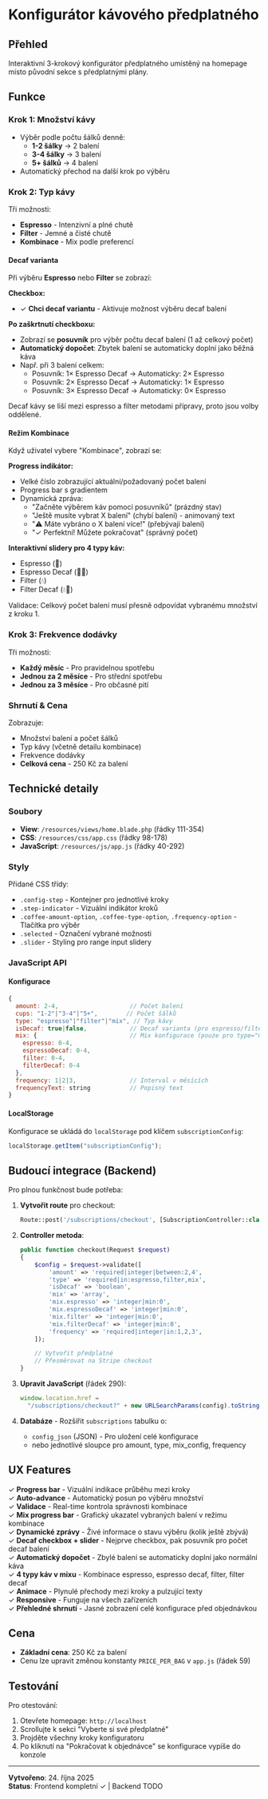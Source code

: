 # Konfigurátor kávového předplatného

## Přehled

Interaktivní 3-krokový konfigurátor předplatného umístěný na homepage místo původní sekce s předplatnými plány.

## Funkce

### Krok 1: Množství kávy

- Výběr podle počtu šálků denně:
  - **1-2 šálky** → 2 balení
  - **3-4 šálky** → 3 balení
  - **5+ šálků** → 4 balení
- Automatický přechod na další krok po výběru

### Krok 2: Typ kávy

Tři možnosti:

- **Espresso** - Intenzivní a plné chutě
- **Filter** - Jemné a čisté chutě
- **Kombinace** - Mix podle preferencí

#### Decaf varianta

Při výběru **Espresso** nebo **Filter** se zobrazí:

**Checkbox:**

- ✓ **Chci decaf variantu** - Aktivuje možnost výběru decaf balení

**Po zaškrtnutí checkboxu:**

- Zobrazí se **posuvník** pro výběr počtu decaf balení (1 až celkový počet)
- **Automatický dopočet**: Zbytek balení se automaticky doplní jako běžná káva
- Např. při 3 balení celkem:
  - Posuvník: 1× Espresso Decaf → Automaticky: 2× Espresso
  - Posuvník: 2× Espresso Decaf → Automaticky: 1× Espresso
  - Posuvník: 3× Espresso Decaf → Automaticky: 0× Espresso

Decaf kávy se liší mezi espresso a filter metodami přípravy, proto jsou volby oddělené.

#### Režim Kombinace

Když uživatel vybere "Kombinace", zobrazí se:

**Progress indikátor:**

- Velké číslo zobrazující aktuální/požadovaný počet balení
- Progress bar s gradientem
- Dynamická zpráva:
  - "Začněte výběrem káv pomocí posuvníků" (prázdný stav)
  - "Ještě musíte vybrat X balení" (chybí balení) - animovaný text
  - "⚠️ Máte vybráno o X balení více!" (přebývají balení)
  - "✓ Perfektní! Můžete pokračovat" (správný počet)

**Interaktivní slidery pro 4 typy káv:**

- Espresso (🎯)
- Espresso Decaf (🎯🌙)
- Filter (💧)
- Filter Decaf (💧🌙)

Validace: Celkový počet balení musí přesně odpovídat vybranému množství z kroku 1.

### Krok 3: Frekvence dodávky

Tři možnosti:

- **Každý měsíc** - Pro pravidelnou spotřebu
- **Jednou za 2 měsíce** - Pro střední spotřebu
- **Jednou za 3 měsíce** - Pro občasné pití

### Shrnutí & Cena

Zobrazuje:

- Množství balení a počet šálků
- Typ kávy (včetně detailu kombinace)
- Frekvence dodávky
- **Celková cena** - 250 Kč za balení

## Technické detaily

### Soubory

- **View**: `/resources/views/home.blade.php` (řádky 111-354)
- **CSS**: `/resources/css/app.css` (řádky 98-178)
- **JavaScript**: `/resources/js/app.js` (řádky 40-292)

### Styly

Přidané CSS třídy:

- `.config-step` - Kontejner pro jednotlivé kroky
- `.step-indicator` - Vizuální indikátor kroků
- `.coffee-amount-option`, `.coffee-type-option`, `.frequency-option` - Tlačítka pro výběr
- `.selected` - Označení vybrané možnosti
- `.slider` - Styling pro range input slidery

### JavaScript API

#### Konfigurace

```javascript
{
  amount: 2-4,                    // Počet balení
  cups: "1-2"|"3-4"|"5+",        // Počet šálků
  type: "espresso"|"filter"|"mix", // Typ kávy
  isDecaf: true|false,            // Decaf varianta (pro espresso/filter)
  mix: {                          // Mix konfigurace (pouze pro type="mix")
    espresso: 0-4,
    espressoDecaf: 0-4,
    filter: 0-4,
    filterDecaf: 0-4
  },
  frequency: 1|2|3,               // Interval v měsících
  frequencyText: string           // Popisný text
}
```

#### LocalStorage

Konfigurace se ukládá do `localStorage` pod klíčem `subscriptionConfig`:

```javascript
localStorage.getItem("subscriptionConfig");
```

## Budoucí integrace (Backend)

Pro plnou funkčnost bude potřeba:

1. **Vytvořit route** pro checkout:

   ```php
   Route::post('/subscriptions/checkout', [SubscriptionController::class, 'checkout']);
   ```

2. **Controller metoda**:

   ```php
   public function checkout(Request $request)
   {
       $config = $request->validate([
           'amount' => 'required|integer|between:2,4',
           'type' => 'required|in:espresso,filter,mix',
           'isDecaf' => 'boolean',
           'mix' => 'array',
           'mix.espresso' => 'integer|min:0',
           'mix.espressoDecaf' => 'integer|min:0',
           'mix.filter' => 'integer|min:0',
           'mix.filterDecaf' => 'integer|min:0',
           'frequency' => 'required|integer|in:1,2,3',
       ]);

       // Vytvořit předplatné
       // Přesměrovat na Stripe checkout
   }
   ```

3. **Upravit JavaScript** (řádek 290):

   ```javascript
   window.location.href =
     "/subscriptions/checkout?" + new URLSearchParams(config).toString();
   ```

4. **Databáze** - Rozšířit `subscriptions` tabulku o:
   - `config_json` (JSON) - Pro uložení celé konfigurace
   - nebo jednotlivé sloupce pro amount, type, mix_config, frequency

## UX Features

✓ **Progress bar** - Vizuální indikace průběhu mezi kroky  
✓ **Auto-advance** - Automatický posun po výběru množství  
✓ **Validace** - Real-time kontrola správnosti kombinace  
✓ **Mix progress bar** - Grafický ukazatel vybraných balení v režimu kombinace  
✓ **Dynamické zprávy** - Živé informace o stavu výběru (kolik ještě zbývá)  
✓ **Decaf checkbox + slider** - Nejprve checkbox, pak posuvník pro počet decaf balení  
✓ **Automatický dopočet** - Zbylé balení se automaticky doplní jako normální káva  
✓ **4 typy káv v mixu** - Kombinace espresso, espresso decaf, filter, filter decaf  
✓ **Animace** - Plynulé přechody mezi kroky a pulzující texty  
✓ **Responsive** - Funguje na všech zařízeních  
✓ **Přehledné shrnutí** - Jasné zobrazení celé konfigurace před objednávkou

## Cena

- **Základní cena**: 250 Kč za balení
- Cenu lze upravit změnou konstanty `PRICE_PER_BAG` v `app.js` (řádek 59)

## Testování

Pro otestování:

1. Otevřete homepage: `http://localhost`
2. Scrollujte k sekci "Vyberte si své předplatné"
3. Projděte všechny kroky konfiguratoru
4. Po kliknutí na "Pokračovat k objednávce" se konfigurace vypíše do konzole

---

**Vytvořeno**: 24. října 2025  
**Status**: Frontend kompletní ✓ | Backend TODO
